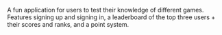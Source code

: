 A fun application for users to test their knowledge of different games. 
Features signing up and signing in, a leaderboard of the top three users + their scores and ranks, and a point system.
